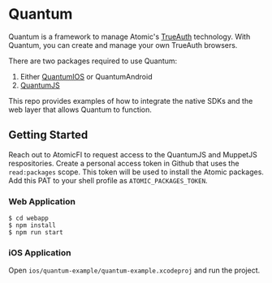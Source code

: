 # Quantum

Quantum is a framework to manage Atomic's [TrueAuth](https://www.trueauth.com/) technology. With Quantum, you can create and manage your own TrueAuth browsers.

There are two packages required to use Quantum:
1. Either [QuantumIOS](https://github.com/atomicfi/quantum-ios) or QuantumAndroid
2. [QuantumJS](https://github.com/atomicfi/quantum-js)

This repo provides examples of how to integrate the native SDKs and the web layer that allows Quantum to function.

## Getting Started

Reach out to AtomicFI to request access to the QuantumJS and MuppetJS respositories. Create a personal access token in Github that uses the `read:packages` scope. This token will be used to install the Atomic packages. Add this PAT to your shell profile as `ATOMIC_PACKAGES_TOKEN`.

### Web Application
```shell
$ cd webapp
$ npm install
$ npm run start
```

### iOS Application
Open `ios/quantum-example/quantum-example.xcodeproj` and run the project.
